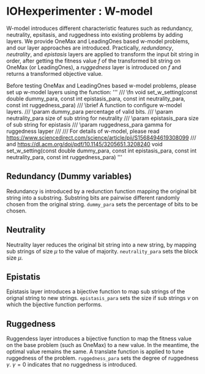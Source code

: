# IOHexperimenter : W-model

W-model introduces different characteristic features such as redundancy, neutrality, epsitasis, and ruggedness into existing problems by adding layers. We provide OneMax and LeadingOnes based w-model problems, and our layer approaches are introduced. Practically, <i>redundancy</i>, <i>neutrality</i>, and <i>epistasis</i> layers are applied to transform the input bit string in order, after getting the fitness value $f$ of the transformed bit string on OneMax (or LeadingOnes), a <i>ruggedness</i> layer is introduced on $f$ and returns a transformed objective value. 

Before testing OneMax and LeadingOnes based w-model problems, please set up w-model layers using the function:
'''
/// \fn void set_w_setting(const double dummy_para, const int epistasis_para, const int neutrality_para, const int ruggedness_para)
/// \brief A function to configure w-model layers.
/// \param dummy_para percentage of valid bits.
/// \param neutrality_para size of sub string for neutrality
/// \param epistasis_para size of sub string for epistasis
/// \param ruggedness_para gamma for ruggedness layper
///
/// For details of w-model, please read https://www.sciencedirect.com/science/article/pii/S1568494619308099
/// and https://dl.acm.org/doi/pdf/10.1145/3205651.3208240
void set_w_setting(const double dummy_para, const int epistasis_para, const int neutrality_para, const int ruggedness_para)
'''

## Redundancy (Dummy variables)
Redundancy is introduced by a redunction function mapping the original bit string into a substring. Substring bits are pairwise different randomly chosen from the original string. `dummy_para` sets the percentage of bits to be chosen.

## Neutrality
Neutrality layer reduces the original bit string into a new string, by mapping sub strings of size $\mu$ to the value of majority. `neutrality_para` sets the block size $\mu$.

## Epistatis
Epistasis layer introduces a bijective function to map sub strings of the orignal string to new strings. `epistasis_para` sets the size if sub strings $\nu$ on which the bijective function performs.

## Ruggedness
Ruggendess layer introduces a bijective function to map the fitness value on the base problem (such as OneMax) to a new value. In the meantime, the optimal value remains the same. A translate function is applied to tune ruggedness of the problem. `ruggedness_para` sets the degree of ruggedness $\gamma$. $\gamma = 0$ indicates that no ruggedness is introduced. 